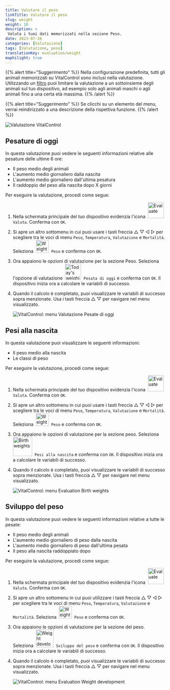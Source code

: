 ```yaml
---
title: Valutare il peso
linkTitle: Valutare il peso
slug: weight
weight: 10
description: >
 Valuta i tuoi dati memorizzati nella sezione Peso.
date: 2023-07-26
categories: [Valutazione]
tags: [Valutazione, peso]
translationKey: evaluation/weight
maphilight: true
---
```

{{% alert title="Suggerimento" %}}
Nella configurazione predefinita, tutti gli animali memorizzati su VitalControl sono inclusi nella valutazione. Utilizzando un [filtro](../../filter/) puoi limitare la valutazione a un sottoinsieme degli animali sul tuo dispositivo, ad esempio solo agli animali maschi o agli animali fino a una certa età massima.
{{% /alert %}}

{{% alert title="Suggerimento" %}}
Se clicchi su un elemento del menu, verrai reindirizzato a una descrizione della rispettiva funzione.
{{% /alert %}}

<img src="../images/imagemap.png" alt="Valutazione VitalControl" title="Peso" usemap="#workmap" class="maphilight" />

<map name="workmap">
   <area shape="rect" coords="3,40,116,160" alt="Pesatura di oggi" title="Valuta i valori di peso dei tuoi animali registrati con VitalControl nella giornata odierna&#10;Clic del mouse: alla documentazione" href="/it/docs/evaluation/weight/#todays-weighings">
   <area shape="rect" coords="116,40,238,160" alt="Pesi alla nascita" title="Valuta i tuoi pesi alla nascita memorizzati&#10;Clic del mouse: alla documentazione" href="/it/docs/evaluation/weight/#birth-weights">
   <area shape="rect" coords="3,160,116,279" alt="Sviluppo del peso" title="Valuta lo sviluppo del peso dei tuoi animali&#10;Clic del mouse: alla documentazione" href="/it/docs/evaluation/weight/#weight-development">

   <area shape="rect" coords="150,282,238,319" alt="Filtro" title="Imposta un filtro&#10;Clic del mouse: alla documentazione" href="/it/docs/filter">
   <area shape="rect" coords="2,282,95,319" alt="Indietro" title="Torna indietro di un livello&#10;Clic del mouse: alla documentazione" href="/it/docs/evaluation/">
</map>

## Pesature di oggi
In questa valutazione puoi vedere le seguenti informazioni relative alle pesature delle ultime 6 ore:
- Il peso medio degli animali
- L'aumento medio giornaliero dalla nascita
- L'aumento medio giornaliero dall'ultima pesatura
- Il raddoppio del peso alla nascita dopo X giorni


Per eseguire la valutazione, procedi come segue:

1. Nella schermata principale del tuo dispositivo evidenzia l'icona &nbsp;<img src="/icons/main/evaluation.svg" width="50" align="bottom" alt="Evaluate" />&nbsp; `Valuta`. Conferma con `OK`.

2. Si apre un altro sottomenu in cui puoi usare i tasti freccia △ ▽ ◁ ▷ per scegliere tra le voci di menu `Peso`, `Temperatura`, `Valutazione` e `Mortalità`. Seleziona &nbsp;<img src="/icons/evaluation/weight.svg" width="40" align="bottom" alt="Weight" />&nbsp; `Peso` e conferma con `OK`.

3. Ora appaiono le opzioni di valutazione per la sezione Peso. Seleziona l'opzione di valutazione &nbsp;<img src="/icons/evaluation/weighingtoday.svg" width="50" align="bottom" alt="Today's weighing" />&nbsp; `Pesata di oggi` e conferma con `OK`. Il dispositivo inizia ora a calcolare le variabili di successo.

4. Quando il calcolo è completato, puoi visualizzare le variabili di successo sopra menzionate. Usa i tasti freccia △ ▽ per navigare nel menu visualizzato.

   ![VitalControl: menu Valutazione Pesate di oggi](../images/todaysweighings.png "Valuta Pesate di oggi")

## Pesi alla nascita
In questa valutazione puoi visualizzare le seguenti informazioni:
- Il peso medio alla nascita
- Le classi di peso

Per eseguire la valutazione, procedi come segue:

1. Nella schermata principale del tuo dispositivo evidenzia l'icona &nbsp;<img src="/icons/main/evaluation.svg" width="50" align="bottom" alt="Evaluate" />&nbsp; `Valuta`. Conferma con `OK`.

2. Si apre un altro sottomenu in cui puoi usare i tasti freccia △ ▽ ◁ ▷ per scegliere tra le voci di menu `Peso`, `Temperatura`, `Valutazione` e `Mortalità`. Seleziona &nbsp;<img src="/icons/evaluation/weight.svg" width="40" align="bottom" alt="Weight" />&nbsp; `Peso` e conferma con `OK`.

3. Ora appaiono le opzioni di valutazione per la sezione peso. Seleziona &nbsp;<img src="/icons/evaluation/birthweights.svg" width="60" align="bottom" alt="Birth weights" />&nbsp; `Pesi alla nascita` e conferma con `OK`. Il dispositivo inizia ora a calcolare le variabili di successo.

4. Quando il calcolo è completato, puoi visualizzare le variabili di successo sopra menzionate. Usa i tasti freccia △ ▽ per navigare nel menu visualizzato.


   ![VitalControl: menu Evaluation Birth weights](../images/birthweights.png "Evaluate Birth weights")

## Sviluppo del peso

In questa valutazione puoi vedere le seguenti informazioni relative a tutte le pesate:
- Il peso medio degli animali
- L'aumento medio giornaliero di peso dalla nascita
- L'aumento medio giornaliero di peso dall'ultima pesata
- Il peso alla nascita raddoppiato dopo

Per eseguire la valutazione, procedi come segue:

1. Nella schermata principale del tuo dispositivo evidenzia l'icona &nbsp;<img src="/icons/main/evaluation.svg" width="50" align="bottom" alt="Evaluate" />&nbsp; `Valuta`. Conferma con `OK`.

2. Si apre un altro sottomenu in cui puoi utilizzare i tasti freccia △ ▽ ◁ ▷ per scegliere tra le voci di menu `Peso`, `Temperatura`, `Valutazione` e `Mortalità`. Seleziona &nbsp;<img src="/icons/evaluation/weight.svg" width="40" align="bottom" alt="Weight" />&nbsp; `Peso` e conferma con `OK`.

3. Ora appaiono le opzioni di valutazione per la sezione del peso. Seleziona &nbsp;<img src="/icons/evaluation/weightdevelopment.svg" width="55" align="bottom" alt="Weight development" />&nbsp; `Sviluppo del peso` e conferma con `OK`. Il dispositivo inizia ora a calcolare le variabili di successo.

4. Quando il calcolo è completato, puoi visualizzare le variabili di successo sopra menzionate. Usa i tasti freccia △ ▽ per navigare nel menu visualizzato.

   ![VitalControl: menu Evaluation Weight development](../images/weightdevelopment.png "Evaluate Weight development")
